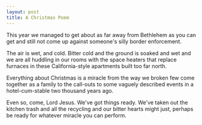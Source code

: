 ```yaml
---
layout: post
title: A Christmas Poem
---
```


This year
we managed to get
about as far away
from Bethlehem as you
can get and still
not come up against
someone's silly border enforcement.

The air is
wet, and cold. Bitter cold
and the ground is soaked and wet
and we are all
huddling in our rooms
with the space heaters
that replace furnaces
in these California-style apartments
built too far north.

Everything about
Christmas is a miracle
from the way we broken few
come together as a family
to the call-outs to
some vaguely described events
in a hotel-cum-stable
two thousand years ago.

Even so, come, Lord Jesus.
We've got things ready.
We've taken out the kitchen trash and
all the recycling
and our bitter hearts
might just, perhaps
be ready for whatever miracle
you can perform.


